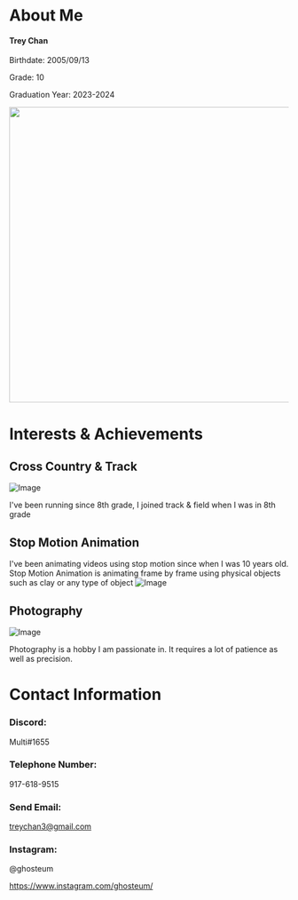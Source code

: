 



# About Me 
#### Trey Chan 

Birthdate: 2005/09/13

Grade: 10 

Graduation Year: 2023-2024 





<img src ="https://user-images.githubusercontent.com/85621991/121973805-0d57d280-cd4c-11eb-8f7a-baf9b0dd1aee.jpg" alt ="" width="532"/>

# Interests & Achievements 

## Cross Country & Track 
![Image](https://www.verywellfit.com/thmb/9s82AoVK8JHDI_Ow25yyue7-ZXc=/768x0/filters:no_upscale():max_bytes(150000):strip_icc():format(webp)/180476415-56a814ed3df78cf7729bf4b7.jpg)

I've been running since 8th grade, 
I joined track & field when I was in 8th grade 


## Stop Motion Animation 
I've been animating videos using stop motion since when I was 10 years old. 
Stop Motion Animation is animating frame by frame using physical objects such as clay or any type of object 
![Image](https://zoom-studio.ro/wp-content/uploads/2020/03/00.jpg) 
## Photography 
![Image](https://encrypted-tbn0.gstatic.com/images?q=tbn:ANd9GcS0QBMcetretWWpFLx_3dmufdmKFHoHbafIxw&usqp=CAU)

Photography is a hobby I am passionate in. It requires a lot of patience as well as precision. 

# Contact Information 

### Discord: 
Multi#1655 

### Telephone Number: 
917-618-9515 

### Send Email: 
treychan3@gmail.com 

### Instagram: 

@ghosteum 

https://www.instagram.com/ghosteum/
